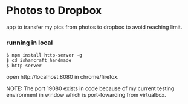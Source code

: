 # Photos to Dropbox
app to transfer my pics from photos to dropbox to avoid reaching limit.


### running in local
```
$ npm install http-server -g
$ cd ishancraft_handmade
$ http-server
```
  
open http://localhost:8080 in chrome/firefox.  

NOTE: The port 19080 exists in code because of my current testing environment in window which is port-fowarding from virtualbox.